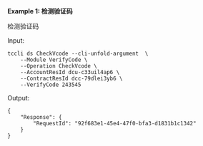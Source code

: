 **Example 1: 检测验证码**

检测验证码

Input: 

```
tccli ds CheckVcode --cli-unfold-argument  \
    --Module VerifyCode \
    --Operation CheckVcode \
    --AccountResId dcu-c33uil4ap6 \
    --ContractResId dcc-79dlei3yb6 \
    --VerifyCode 243545
```

Output: 
```
{
    "Response": {
        "RequestId": "92f683e1-45e4-47f0-bfa3-d1831b1c1342"
    }
}
```

